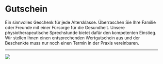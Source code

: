 # Gutschein

Ein sinnvolles Geschenk für jede Altersklasse. Überraschen Sie Ihre Familie oder Freunde mit einer Fürsorge für die Gesundheit.  Unsere physiotherapeutische Sprechstunde bietet dafür den kompetenten Einstieg. Wir stellen Ihnen einen entsprechenden Wertgutschein  aus  und der Beschenkte muss nur noch einen Termin in der Praxis vereinbaren.

---

![](/assets/thumb/gutscheinvordruck.jpg)
